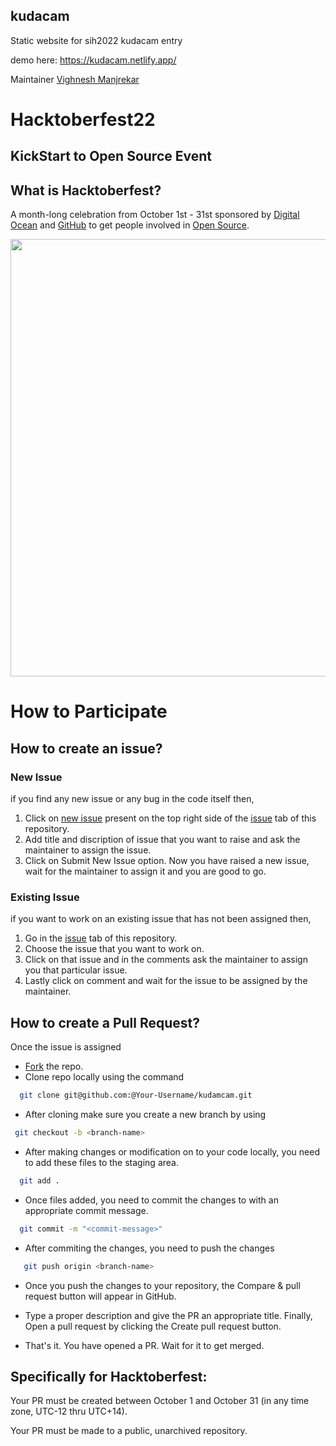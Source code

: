 ## kudacam

Static website for sih2022 kudacam entry

demo here:
https://kudacam.netlify.app/


Maintainer 
[Vighnesh Manjrekar](https://github.com/VighneshManjrekar)

# Hacktoberfest22
## KickStart to Open Source Event 

## What is Hacktoberfest?
A month-long celebration from October 1st - 31st sponsored by [Digital Ocean](https://hacktoberfest.digitalocean.com/) and [GitHub](https://github.com/blog/2433-celebrate-open-source-this-october-with-hacktoberfest) to get people involved in [Open Source](https://github.com/open-source).


<img src="https://res.cloudinary.com/practicaldev/image/fetch/s--lGJu31oG--/c_imagga_scale,f_auto,fl_progressive,h_900,q_auto,w_1600/https://dev-to-uploads.s3.amazonaws.com/uploads/articles/ymlmr15l83rrjq8natft.jpg" width="700">

# How to Participate

## How to create an issue?

### New Issue

if you find any new issue or any bug in the code itself then,
1. Click on  [new issue](https://github.com/CSI-CATT-DMCE/kudamcam/issues/new/choose) present on the top right side of the [issue](https://github.com/CSI-CATT-DMCE/kudamcam/issues) tab of this repository.
2. Add title and discription of issue that you want to raise and ask the maintainer to assign the issue.
3. Click on Submit New Issue option.
Now you have raised a new issue, wait for the maintainer to assign it and you are good to go.

### Existing Issue

if you want to work on an existing issue that has not been assigned then,

 1. Go in the  [issue](https://github.com/CSI-CATT-DMCE/kudamcam/issues) tab of this repository.
 2. Choose the issue that you want to work on.
 3. Click on that issue and in the comments ask the maintainer to assign you that particular issue.
 4. Lastly click on comment and wait for the issue to be assigned by the maintainer.
 

## How to create a Pull Request?
 
 
 Once the issue is assigned
* [Fork](https://github.com/CSI-CATT-DMCE/kudamcam/fork) the repo.
* Clone repo locally using the command
```bash
  git clone git@github.com:@Your-Username/kudamcam.git
```
* After cloning make sure you create a new branch by using
```bash
 git checkout -b <branch-name>
```
 
 * After making changes or modification on to your code locally, you need to add these files to the staging area.
```bash
  git add .
```
 * Once files added, you need to commit the changes to with an appropriate commit message.
```bash
  git commit -m "<commit-message>"
```
 * After commiting the changes, you need to push the changes
```bash
   git push origin <branch-name>
```
 * Once you push the changes to your repository, the Compare & pull request button will appear in GitHub.

 * Type a proper description and give the PR an appropriate title. Finally, Open a pull request by clicking the Create pull request button.

 * That's it. You have opened a PR. Wait for it to get merged.

## Specifically for Hacktoberfest:

  Your PR must be created between October 1 and October 31 (in any time zone, UTC-12 thru UTC+14).
 
  Your PR must be made to a public, unarchived repository.
